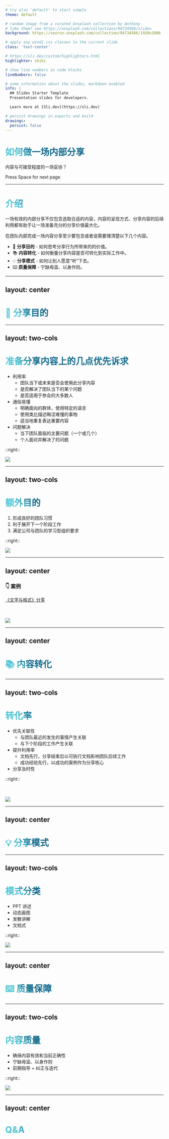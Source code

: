 ```yaml
---
# try also 'default' to start simple
theme: default 

# random image from a curated Unsplash collection by Anthony
# like them? see https://unsplash.com/collections/94734566/slidev
background: https://source.unsplash.com/collection/94734566/1920x1080

# apply any windi css classes to the current slide
class: 'text-center'

# https://sli.dev/custom/highlighters.html
highlighter: shiki

# show line numbers in code blocks
lineNumbers: false

# some information about the slides, markdown enabled
info: |
  ## Slidev Starter Template
  Presentation slides for developers.

  Learn more at [Sli.dev](https://sli.dev)

# persist drawings in exports and build
drawings:
  persist: false
---
```


# 如何做一场内部分享

内容与可接受程度的一场妥协？

<div class="pt-12">
  <span @click="$slidev.nav.next" class="px-2 py-1 rounded cursor-pointer" hover="bg-white bg-opacity-10">
    Press Space for next page <carbon:arrow-right class="inline"/>
  </span>
</div>

<div class="abs-br m-6 flex gap-2">
</div>

<!--
The last comment block of each slide will be treated as slide notes. It will be visible and editable in Presenter Mode along with the slide. [Read more in the docs](https://sli.dev/guide/syntax.html#notes)
-->

---

# 介绍

一场有效的内部分享不仅包含选取合适的内容，内容的呈现方式、分享内容的后续利用都有助于让一场准备充分的分享价值最大化。

在团队内部完成一场内容分享至少要包含或者说需要理清楚以下几个内容。

- 📃 **分享目的** - 如何思考分享行为所带来的的价值。
- 📚 **内容转化** - 如何衡量分享内容是否可转化到实际工作中。
- 💡 **分享模式** - 如何让别人愿意“听”下去。
- ⌨️ **质量保障** - 宁缺毋滥、以身作则。

<!--
You can have `style` tag in markdown to override the style for the current page.
Learn more: https://sli.dev/guide/syntax#embedded-styles
-->

<style>
h1 {
  background-color: #2B90B6;
  background-image: linear-gradient(45deg, #4EC5D4 10%, #146b8c 20%);
  background-size: 100%;
  -webkit-background-clip: text;
  -moz-background-clip: text;
  -webkit-text-fill-color: transparent;
  -moz-text-fill-color: transparent;
}
</style>

---
layout: center
---

# 📃 分享目的


---
layout: two-cols
---
# 准备分享内容上的几点优先诉求

- 利用率
  - 团队当下或未来是否会使用此分享内容
  - 是否解决了团队当下的某个问题
  - 是否适用于参会的大多数人
- 通俗易懂
  - 明确面向的群体，使用特定的语言
  - 使用类比描述晦涩难懂的事物
  - 适当地重复表达重要内容
- 问题解决
  - 当下团队面临的主要问题（一个或几个）
  - 个人面对并解决了的问题

::right::

<img class="h-100 m-10" src="https://cdn.pixabay.com/photo/2019/06/25/08/09/priority-4297708_1280.jpg">


---
layout: two-cols
---

# 额外目的

1. 形成良好的团队习惯
2. 利于展开下一个阶段工作
3. 满足公司与团队的学习型组织要求


::right::

<img src="https://cdn.pixabay.com/photo/2016/03/28/14/19/destination-1285851_1280.png">


---
layout: center
---

### 👇 案例

[《文字与格式》分享](文字与格式.pdf)

<br>
<br>

<img class="h-80" src="https://cdn.pixabay.com/photo/2015/02/03/23/41/paper-623167_1280.jpg">


---
layout: center
---

# 📚 **内容转化**

---
layout: two-cols
---

# 转化率

- 优先关联性
  - 与团队最近的发生的事情产生关联
  - 与下个阶段的工作产生关联
- 提升利用率
  - 文档先行，分享结束后以可执行文档影响团队后续工作
  - 成功经验先行，以成功的案例作为分享核心
- 分享及时性

::right::

<br>
<br>

<img class="h-90" src="https://cdn.pixabay.com/photo/2018/08/18/13/27/browser-3614768_1280.png">


---
layout: center
---

# 💡 分享模式

---
layout: two-cols
---

# 模式分类

- PPT 讲述
- 动态画图
- 发散讲解
- 文档式

::right::

<img src="https://cdn.pixabay.com/photo/2021/11/24/11/58/coach-6820960_1280.jpg">

---
layout: center
---

# ⌨️ 质量保障

---
layout: two-cols
---

# 内容质量

- 确保内容有效和当前正确性
- 宁缺毋滥、以身作则
- 前期指导 + 纠正与迭代

::right::

<img class="m-5" src="https://epicwebtechno.com/wp-content/uploads/2019/02/uu.jpg">


---
layout: center
---

# Q&A
